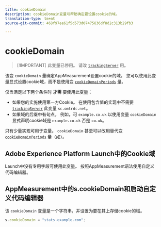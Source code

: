 ```yaml
---
title: cookieDomain
description: cookieDomain变量可帮助确定要设置cookie的域。
translation-type: tm+mt
source-git-commit: 468f97ee61f5d573d07475836df8d2c313b29fb3

---
```



# cookieDomain

> [!IMPORTANT] 此变量已停用。 请改 [`trackingServer`](trackingserver.md) 用。

该变 `cookieDomain` 量确定AppMeasurement设置cookie的域。 您可以使用此变量显式设置cookie域，而不是使用变 [`cookieDomainPeriods`](cookiedomainperiods.md) 量。

仅当满足以下两个条件时 **才需** 要使用此变量：

* 如果您的实施使用第一方Cookie。 在使用包含值的实现中不需要 [`trackingServer`](trackingserver.md) 此变量 `sc.omtrdc.net`。
* 如果域的后缀中有句点。 例如，可 `example.co.uk` 以使用变量 `cookieDomain` 显式声明cookie域是 `example.co.uk` 否是 `co.uk`。

只有少量实现可用于变量， `cookieDomain` 甚至可以改用替代变 [`cookieDomainPeriods`](cookiedomainperiods.md) 量（如）。

## Adobe Experience Platform Launch中的Cookie域

Launch中没有专用字段可使用此变量。 按照AppMeasurement语法使用自定义代码编辑器。

## AppMeasurement中的s.cookieDomain和启动自定义代码编辑器

该 `cookieDomain` 变量是一个字符串，并设置为要在其上存储cookie的域。

```js
s.cookieDomain = "stats.example.com";
```
